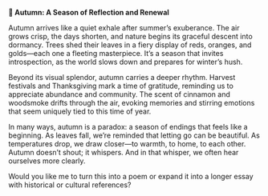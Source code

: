 <p><b>🍂 Autumn: A Season of Reflection and Renewal</b></p><p>Autumn arrives like a quiet exhale after summer’s exuberance. The air grows crisp, the days shorten, and nature begins its graceful descent into dormancy. Trees shed their leaves in a fiery display of reds, oranges, and golds—each one a fleeting masterpiece. It’s a season that invites introspection, as the world slows down and prepares for winter’s hush.</p><p>Beyond its visual splendor, autumn carries a deeper rhythm. Harvest festivals and Thanksgiving mark a time of gratitude, reminding us to appreciate abundance and community. The scent of cinnamon and woodsmoke drifts through the air, evoking memories and stirring emotions that seem uniquely tied to this time of year.</p><p>In many ways, autumn is a paradox: a season of endings that feels like a beginning. As leaves fall, we’re reminded that letting go can be beautiful. As temperatures drop, we draw closer—to warmth, to home, to each other. Autumn doesn’t shout; it whispers. And in that whisper, we often hear ourselves more clearly.</p><p>Would you like me to turn this into a poem or expand it into a longer essay with historical or cultural references?</p>